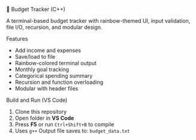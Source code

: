 🌈 Budget Tracker (C++)

A terminal-based budget tracker with rainbow-themed UI, input validation, file I/O, recursion, and modular design.

Features
- Add income and expenses
- Save/load to file
- Rainbow-colored terminal output
- Monthly goal tracking
- Categorical spending summary
- Recursion and function overloading
- Modular with header files

Build and Run (VS Code)

1. Clone this repository
2. Open folder in **VS Code**
3. Press **F5** or run `Ctrl+Shift+B` to compile
4. Uses `g++`
Output file saves to: `budget_data.txt`
